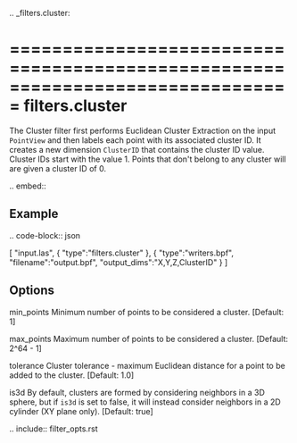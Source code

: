 .. _filters.cluster:

===============================================================================
filters.cluster
===============================================================================

The Cluster filter first performs Euclidean Cluster Extraction on the input
``PointView`` and then labels each point with its associated cluster ID.
It creates a new dimension ``ClusterID`` that contains the cluster ID value.
Cluster IDs start with the value 1.  Points that don't belong to any
cluster will are given a cluster ID of 0.

.. embed::

Example
-------

.. code-block:: json

  [
      "input.las",
      {
          "type":"filters.cluster"
      },
      {
          "type":"writers.bpf",
          "filename":"output.bpf",
          "output_dims":"X,Y,Z,ClusterID"
      }
  ]

Options
-------

min_points
  Minimum number of points to be considered a cluster. [Default: 1]

max_points
  Maximum number of points to be considered a cluster. [Default: 2^64 - 1]

tolerance
  Cluster tolerance - maximum Euclidean distance for a point to be added to the
  cluster. [Default: 1.0]

is3d
  By default, clusters are formed by considering neighbors in a 3D sphere, but
  if ``is3d`` is set to false, it will instead consider neighbors in a 2D
  cylinder (XY plane only). [Default: true]

.. include:: filter_opts.rst
